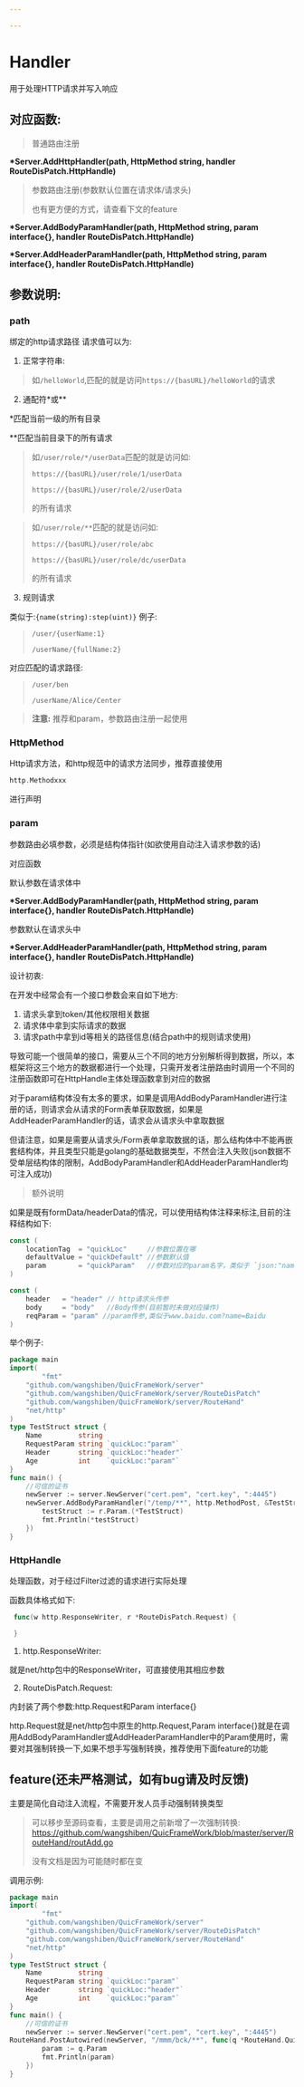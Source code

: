 ```yaml
---

---
```


# Handler

用于处理HTTP请求并写入响应

## 对应函数:
> 普通路由注册

**\*Server.AddHttpHandler(path, HttpMethod string, handler RouteDisPatch.HttpHandle)**

> 参数路由注册(参数默认位置在请求体/请求头)
> 
> 也有更方便的方式，请查看下文的feature

**\*Server.AddBodyParamHandler(path, HttpMethod string, param interface\{\}, handler RouteDisPatch.HttpHandle)**


**\*Server.AddHeaderParamHandler(path, HttpMethod string, param interface\{\}, handler RouteDisPatch.HttpHandle)**

## 参数说明:

### path
绑定的http请求路径
请求值可以为:
1. 正常字符串:

> 如`/helloWorld`,匹配的就是访问`https://{basURL}/helloWorld`的请求


2. 通配符*或**

*匹配当前一级的所有目录

**匹配当前目录下的所有请求

> 如`/user/role/*/userData`匹配的就是访问如:
>
>`https://{basURL}/user/role/1/userData`
>
>`https://{basURL}/user/role/2/userData`
>
> 的所有请求

> 如`/user/role/**`匹配的就是访问如:
>
> `https://{basURL}/user/role/abc`
>
> `https://{basURL}/user/role/dc/userData`
> 
> 的所有请求

3. 规则请求

类似于:`{name(string):step(uint)}`
例子:
> `/user/{userName:1}`
> 
> `/userName/{fullName:2}`

对应匹配的请求路径:

> `/user/ben`
> 
> `/userName/Alice/Center`

> **注意:** 推荐和param，参数路由注册一起使用

### HttpMethod

Http请求方法，和http规范中的请求方法同步，推荐直接使用
```go
http.Methodxxx
```
进行声明

### param

参数路由必填参数，必须是结构体指针(如欲使用自动注入请求参数的话)

对应函数

默认参数在请求体中

**\*Server.AddBodyParamHandler(path, HttpMethod string, param interface\{\}, handler RouteDisPatch.HttpHandle)**


参数默认在请求头中

**\*Server.AddHeaderParamHandler(path, HttpMethod string, param interface\{\}, handler RouteDisPatch.HttpHandle)**

设计初衷:

在开发中经常会有一个接口参数会来自如下地方:
1. 请求头拿到token/其他权限相关数据
2. 请求体中拿到实际请求的数据
3. 请求path中拿到id等相关的路径信息(结合path中的规则请求使用)

导致可能一个很简单的接口，需要从三个不同的地方分别解析得到数据，所以，本框架将这三个地方的数据都进行一个处理，只需开发者注册路由时调用一个不同的注册函数即可在HttpHandle主体处理函数拿到对应的数据

对于param结构体没有太多的要求，如果是调用AddBodyParamHandler进行注册的话，则请求会从请求的Form表单获取数据，如果是AddHeaderParamHandler的话，请求会从请求头中拿取数据

但请注意，如果是需要从请求头/Form表单拿取数据的话，那么结构体中不能再嵌套结构体，并且类型只能是golang的基础数据类型，不然会注入失败(json数据不受单层结构体的限制，AddBodyParamHandler和AddHeaderParamHandler均可注入成功)

> 额外说明

如果是既有formData/headerData的情况，可以使用结构体注释来标注,目前的注释结构如下:

```go
const (
	locationTag  = "quickLoc"     //参数位置在哪
	defaultValue = "quickDefault" //参数默认值
	param        = "quickParam"   //参数对应的param名字，类似于 `json:"name"`
)

const (
	header   = "header"	// http请求头传参
	body     = "body"	//Body传参(目前暂时未做对应操作)
	reqParam = "param" //param传参,类似于www.baidu.com?name=Baidu
)
```
举个例子:

```go
package main
import(
		"fmt"
	"github.com/wangshiben/QuicFrameWork/server"
	"github.com/wangshiben/QuicFrameWork/server/RouteDisPatch"
	"github.com/wangshiben/QuicFrameWork/server/RouteHand"
	"net/http"
)
type TestStruct struct {
	Name         string
	RequestParam string `quickLoc:"param"`
	Header       string `quickLoc:"header"`
	Age          int    `quickLoc:"param"`
}
func main() {
	//可信的证书
	newServer := server.NewServer("cert.pem", "cert.key", ":4445")
	newServer.AddBodyParamHandler("/temp/**", http.MethodPost, &TestStruct{}, func(w http.ResponseWriter, r *RouteDisPatch.Request) {
		testStruct := r.Param.(*TestStruct)
		fmt.Println(*testStruct)
	})
}

```


### HttpHandle

处理函数，对于经过Filter过滤的请求进行实际处理

函数具体格式如下:

```go
 func(w http.ResponseWriter, r *RouteDisPatch.Request) {

 }

```
1. http.ResponseWriter:

就是net/http包中的ResponseWriter，可直接使用其相应参数

2. RouteDisPatch.Request:

内封装了两个参数:http.Request和Param interface\{\}

http.Request就是net/http包中原生的http.Request,Param interface\{\}就是在调用AddBodyParamHandler或AddHeaderParamHandler中的Param使用时，需要对其强制转换一下,如果不想手写强制转换，推荐使用下面feature的功能


## feature(还未严格测试，如有bug请及时反馈)


主要是简化自动注入流程，不需要开发人员手动强制转换类型

> 可以移步至源码查看，主要是调用之前新增了一次强制转换:
> https://github.com/wangshiben/QuicFrameWork/blob/master/server/RouteHand/routAdd.go
>
> 没有文档是因为可能随时都在变

调用示例:

```go
package main
import(
		"fmt"
	"github.com/wangshiben/QuicFrameWork/server"
	"github.com/wangshiben/QuicFrameWork/server/RouteDisPatch"
	"github.com/wangshiben/QuicFrameWork/server/RouteHand"
	"net/http"
)
type TestStruct struct {
	Name         string
	RequestParam string `quickLoc:"param"`
	Header       string `quickLoc:"header"`
	Age          int    `quickLoc:"param"`
}
func main() {
	//可信的证书
	newServer := server.NewServer("cert.pem", "cert.key", ":4445")
RouteHand.PostAutowired(newServer, "/mmm/bck/**", func(q *RouteHand.QuickFrameWork[TestStruct]) {
		param := q.Param
		fmt.Println(param)
	})
}
```

